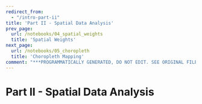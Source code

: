 ```yaml
---
redirect_from:
  - "/intro-part-ii"
title: 'Part II - Spatial Data Analysis'
prev_page:
  url: /notebooks/04_spatial_weights
  title: 'Spatial Weights'
next_page:
  url: /notebooks/05_choropleth
  title: 'Choropleth Mapping'
comment: "***PROGRAMMATICALLY GENERATED, DO NOT EDIT. SEE ORIGINAL FILES IN /content***"
---
```

# Part II - Spatial Data Analysis
